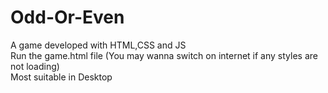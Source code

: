 # Odd-Or-Even
A  game developed with HTML,CSS and JS <br>
Run the game.html file (You may wanna switch on internet if any styles are not loading) <br>
Most suitable in Desktop
